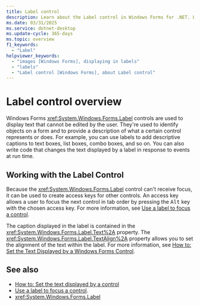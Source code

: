 ```yaml
---
title: Label control
description: Learn about the Label control in Windows Forms for .NET. Labels are used to identify visual elements to the user.
ms.date: 03/31/2025
ms.service: dotnet-desktop
ms.update-cycle: 365-days
ms.topic: overview
f1_keywords:
  - "Label"
helpviewer_keywords:
  - "images [Windows Forms], displaying in labels"
  - "labels"
  - "Label control [Windows Forms], about Label control"
---
```


# Label control overview

Windows Forms <xref:System.Windows.Forms.Label> controls are used to display text that cannot be edited by the user. They're used to identify objects on a form and to provide a description of what a certain control represents or does. For example, you can use labels to add descriptive captions to text boxes, list boxes, combo boxes, and so on. You can also write code that changes the text displayed by a label in response to events at run time.

## Working with the Label Control

Because the <xref:System.Windows.Forms.Label> control can't receive focus, it can be used to create access keys for other controls. An access key allows a user to focus the next control in tab order by pressing the <kbd>Alt</kbd> key with the chosen access key. For more information, see [Use a label to focus a control](how-to-create-access-keys.md#use-a-label-to-focus-a-control).

The caption displayed in the label is contained in the <xref:System.Windows.Forms.Label.Text%2A> property. The <xref:System.Windows.Forms.Label.TextAlign%2A> property allows you to set the alignment of the text within the label. For more information, see [How to: Set the Text Displayed by a Windows Forms Control](how-to-set-the-display-text.md).

## See also

- [How to: Set the text displayed by a control](how-to-set-the-display-text.md)
- [Use a label to focus a control](how-to-create-access-keys.md#use-a-label-to-focus-a-control).
- <xref:System.Windows.Forms.Label>
